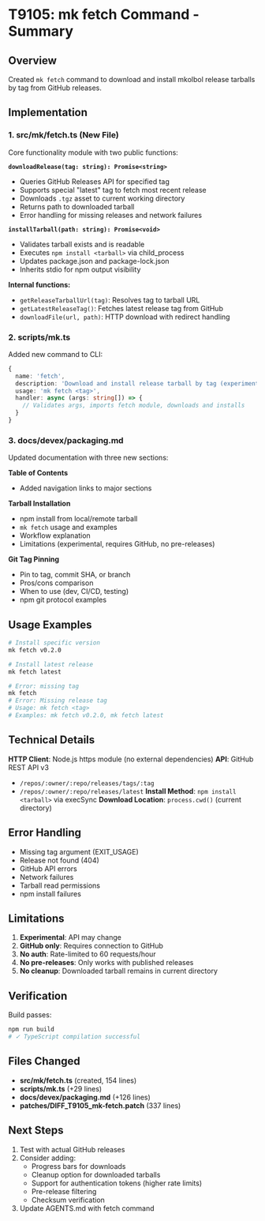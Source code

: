 # T9105: mk fetch Command - Summary

## Overview

Created `mk fetch` command to download and install mkolbol release tarballs by tag from GitHub releases.

## Implementation

### 1. src/mk/fetch.ts (New File)

Core functionality module with two public functions:

**`downloadRelease(tag: string): Promise<string>`**
- Queries GitHub Releases API for specified tag
- Supports special "latest" tag to fetch most recent release
- Downloads `.tgz` asset to current working directory
- Returns path to downloaded tarball
- Error handling for missing releases and network failures

**`installTarball(path: string): Promise<void>`**
- Validates tarball exists and is readable
- Executes `npm install <tarball>` via child_process
- Updates package.json and package-lock.json
- Inherits stdio for npm output visibility

**Internal functions:**
- `getReleaseTarballUrl(tag)`: Resolves tag to tarball URL
- `getLatestReleaseTag()`: Fetches latest release tag from GitHub
- `downloadFile(url, path)`: HTTP download with redirect handling

### 2. scripts/mk.ts

Added new command to CLI:

```typescript
{
  name: 'fetch',
  description: 'Download and install release tarball by tag (experimental)',
  usage: 'mk fetch <tag>',
  handler: async (args: string[]) => {
    // Validates args, imports fetch module, downloads and installs
  }
}
```

### 3. docs/devex/packaging.md

Updated documentation with three new sections:

**Table of Contents**
- Added navigation links to major sections

**Tarball Installation**
- npm install from local/remote tarball
- `mk fetch` usage and examples
- Workflow explanation
- Limitations (experimental, requires GitHub, no pre-releases)

**Git Tag Pinning**
- Pin to tag, commit SHA, or branch
- Pros/cons comparison
- When to use (dev, CI/CD, testing)
- npm git protocol examples

## Usage Examples

```bash
# Install specific version
mk fetch v0.2.0

# Install latest release
mk fetch latest

# Error: missing tag
mk fetch
# Error: Missing release tag
# Usage: mk fetch <tag>
# Examples: mk fetch v0.2.0, mk fetch latest
```

## Technical Details

**HTTP Client**: Node.js https module (no external dependencies)
**API**: GitHub REST API v3
  - `/repos/:owner/:repo/releases/tags/:tag`
  - `/repos/:owner/:repo/releases/latest`
**Install Method**: `npm install <tarball>` via execSync
**Download Location**: `process.cwd()` (current directory)

## Error Handling

- Missing tag argument (EXIT_USAGE)
- Release not found (404)
- GitHub API errors
- Network failures
- Tarball read permissions
- npm install failures

## Limitations

1. **Experimental**: API may change
2. **GitHub only**: Requires connection to GitHub
3. **No auth**: Rate-limited to 60 requests/hour
4. **No pre-releases**: Only works with published releases
5. **No cleanup**: Downloaded tarball remains in current directory

## Verification

Build passes:
```bash
npm run build
# ✓ TypeScript compilation successful
```

## Files Changed

- **src/mk/fetch.ts** (created, 154 lines)
- **scripts/mk.ts** (+29 lines)
- **docs/devex/packaging.md** (+126 lines)
- **patches/DIFF_T9105_mk-fetch.patch** (337 lines)

## Next Steps

1. Test with actual GitHub releases
2. Consider adding:
   - Progress bars for downloads
   - Cleanup option for downloaded tarballs
   - Support for authentication tokens (higher rate limits)
   - Pre-release filtering
   - Checksum verification
3. Update AGENTS.md with fetch command
